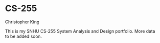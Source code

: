 # CS-255

Christopher King

This is my SNHU CS-255 System Analysis and Design portfolio. More data to be added soon.
